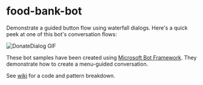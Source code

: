 # food-bank-bot
Demonstrate a guided button flow using waterfall dialogs. Here's a quick peek at one of this bot's conversation flows: 

![DonateDialog GIF](https://github.com/ryanvolum/menu-bot/blob/master/wiki_assets/DonateDialog.gif)

These bot samples have been created using [Microsoft Bot Framework][1]. They demonstrate how to create a menu-guided conversation. 

See [wiki][2] for a code and pattern breakdown. 

[1]: https://dev.botframework.com
[2]: https://github.com/ryanvolum/menu-bot/wiki/
